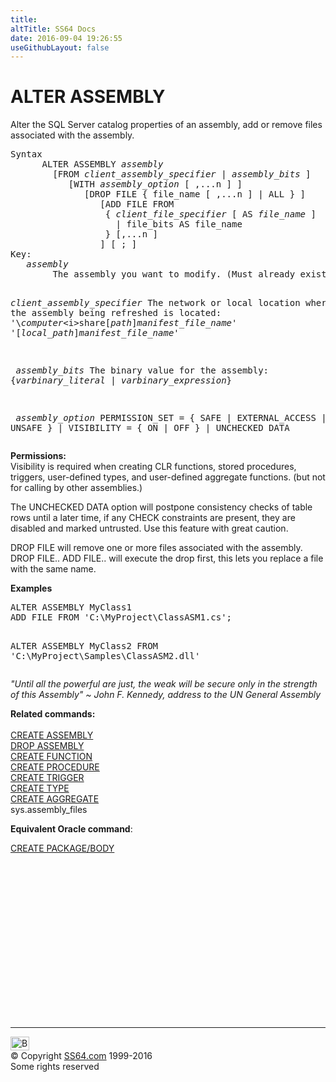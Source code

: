 ```yaml
---
title:
altTitle: SS64 Docs
date: 2016-09-04 19:26:55
useGithubLayout: false
---
```

<!-- #BeginLibraryItem "/Library/head_sql.lbi" --><!-- #EndLibraryItem --><h1> ALTER  ASSEMBLY</h1>
<p>Alter  the SQL Server catalog properties of an assembly, add or remove files associated with the assembly. </p>
<pre>Syntax
      ALTER ASSEMBLY <i>assembly</i>
        [FROM <i>client_assembly_specifier</i> | <i>assembly_bits</i> ]
           [WITH <i>assembly_option</i> [ ,...n ] ]
              [DROP FILE { file_name [ ,...n ] | ALL } ]
                 [ADD FILE FROM 
                  { <i>client_file_specifier</i> [ AS <i>file_name</i> ] 
                    | file_bits AS file_name 
                  } [,...n ] 
                 ] [ ; ]
Key:
<i>   assembly
</i>        The assembly you want to modify. (Must already exist)

   <i>client_assembly_specifier</i>
       The network or local location where the assembly being refreshed is located:
        '\\<i>computer</i>\<i>share</i>\[<i>path</i>\]<i>manifest_file_name</i>'
        '[<i>local_path</i>\]<i>manifest_file_name</i>'

<i>   assembly_bits</i>
       The binary value for the assembly:
       {<i>varbinary_literal</i> | <i>varbinary_expression</i>}

<i>   assembly_option</i>
       PERMISSION_SET = { SAFE | EXTERNAL_ACCESS | UNSAFE } 
      | VISIBILITY = { ON | OFF } 
      | UNCHECKED DATA
</pre>
<p><b>Permissions:</b> <br>
  Visibility is required when creating CLR functions, stored procedures,
   triggers, user-defined types, and user-defined aggregate functions.
(but not for calling by other assemblies.)</p>
<p>The UNCHECKED DATA option will postpone consistency checks of table rows until a later time, if any CHECK constraints are present, they are disabled and marked untrusted. Use this feature with great caution. </p>
<p>DROP FILE will remove one or more files associated with the assembly. DROP FILE.. ADD FILE.. will  execute the drop first, this lets you  replace a file with the same name.</p>
<p><b>Examples</b></p>
<pre class="code" id="ctl00_LibFrame_MainContent_ctl10other" space="preserve">ALTER ASSEMBLY MyClass1<br>ADD FILE FROM 'C:\MyProject\ClassASM1.cs';

ALTER ASSEMBLY MyClass2 
FROM 'C:\MyProject\Samples\ClassASM2.dll'</pre>
<p class="quote"><i>"Until all the powerful are just, the weak will be
secure only in the strength of this Assembly" ~ John F. Kennedy, address to the UN
General Assembly</i></p>
<p><b>Related commands:</b><br>
  <br>
  <a href="assembly_c.html">CREATE ASSEMBLY</a><br>
  <a href="assembly_d.html">DROP ASSEMBLY</a><br>
  <a href="function_c.html">CREATE FUNCTION<br>
  </a><a href="procedure_c.html">CREATE PROCEDURE</a><br>
  <a href="trigger_c.html">CREATE TRIGGER</a><br>
  <a href="type_c.html">CREATE TYPE</a><br>
  <a href="aggregate_c.html">CREATE AGGREGATE</a><br>
sys.assembly_files</p>
<p>  <b>Equivalent Oracle command</b>:</p>
<p><a href="../bash/export.html">  </a><a href="../ora/package_c.html">CREATE PACKAGE/BODY</a></p><!-- #BeginLibraryItem "/Library/foot_sql.lbi" --><p>
<!-- ss64-sql -->
<ins class="adsbygoogle" style="display:inline-block;width:300px;height:250px" data-ad-client="ca-pub-6140977852749469" data-ad-slot="6953563613"></ins>
<script>
(adsbygoogle = window.adsbygoogle || []).push({});
</script></p>
<hr>
<div id="bl" class="footer"><a href="assembly_a.html#"><img src="../images/top.png" width="30" height="22" alt="Back to the Top"></a></div>
<div id="br" class="footer, tagline">© Copyright <a href="../index.html">SS64.com</a> 1999-2016<br>
Some rights reserved</div><!-- #EndLibraryItem -->

